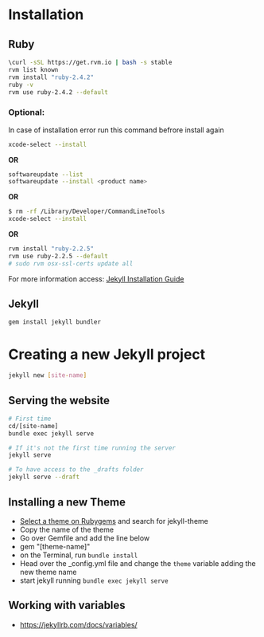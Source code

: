 
# Installation #

## Ruby ##

```bash
\curl -sSL https://get.rvm.io | bash -s stable
rvm list known
rvm install "ruby-2.4.2"
ruby -v
rvm use ruby-2.4.2 --default
```

### Optional: ###

In case of installation error run this command befrore install again
```bash
xcode-select --install
```

**OR**
```bash
softwareupdate --list
softwareupdate --install <product name>
```

**OR**
```bash
$ rm -rf /Library/Developer/CommandLineTools
xcode-select --install
```

**OR**
```bash
rvm install "ruby-2.2.5"
rvm use ruby-2.2.5 --default 
# sudo rvm osx-ssl-certs update all
```

For more information access:
[Jekyll Installation Guide](https://jekyllrb.com/docs/installation/)

## Jekyll ##

```bash
gem install jekyll bundler
```

# Creating a new Jekyll project #

```bash
jekyll new [site-name]
```

## Serving the website ##
```bash
# First time 
cd/[site-name]
bundle exec jekyll serve

# If it's not the first time running the server
jekyll serve

# To have access to the _drafts folder
jekyll serve --draft
```

## Installing a new Theme

- [Select a theme on Rubygems](https://rubygems.org/) and search for jekyll-theme
- Copy the name of the theme
- Go over Gemfile and add the line below
- gem "[theme-name]"
- on the Terminal, run `bundle install`
- Head over the _config.yml file and change the `theme` variable adding the new theme name
- start jekyll running `bundle exec jekyll serve`

## Working with variables

- https://jekyllrb.com/docs/variables/
